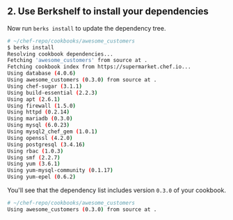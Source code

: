 ## 2. Use Berkshelf to install your dependencies

Now run `berks install` to update the dependency tree.

```bash
# ~/chef-repo/cookbooks/awesome_customers
$ berks install
Resolving cookbook dependencies...
Fetching 'awesome_customers' from source at .
Fetching cookbook index from https://supermarket.chef.io...
Using database (4.0.6)
Using awesome_customers (0.3.0) from source at .
Using chef-sugar (3.1.1)
Using build-essential (2.2.3)
Using apt (2.6.1)
Using firewall (1.5.0)
Using httpd (0.2.14)
Using mariadb (0.3.0)
Using mysql (6.0.23)
Using mysql2_chef_gem (1.0.1)
Using openssl (4.2.0)
Using postgresql (3.4.16)
Using rbac (1.0.3)
Using smf (2.2.7)
Using yum (3.6.1)
Using yum-mysql-community (0.1.17)
Using yum-epel (0.6.2)
```

You'll see that the dependency list includes version `0.3.0` of your cookbook.

```bash
# ~/chef-repo/cookbooks/awesome_customers
Using awesome_customers (0.3.0) from source at .
```

